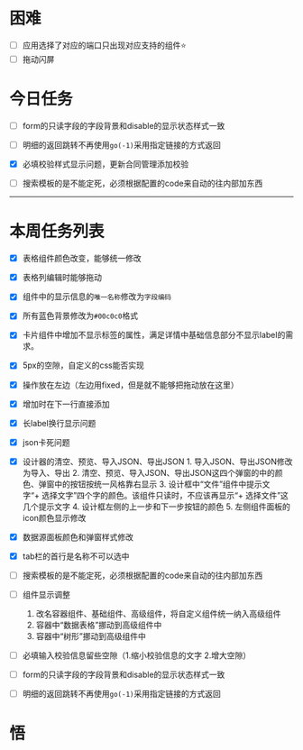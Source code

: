 
# 困难
- [ ] 应用选择了对应的端口只出现对应支持的组件⭐
- [ ] 拖动闪屏

# 今日任务
- [ ] form的只读字段的字段背景和disable的显示状态样式一致
- [ ] 明细的返回跳转不再使用`go(-1)`采用指定链接的方式返回
- [x] 必填校验样式显示问题，更新合同管理添加校验
- [ ] 搜索模板的是不能定死，必须根据配置的code来自动的往内部加东西


------
# 本周任务列表
- [x] 表格组件颜色改变，能够统一修改
- [x] 表格列编辑时能够拖动
- [x] 组件中的显示信息的`唯一名称`修改为`字段编码`

- [x] 所有蓝色背景修改为`#00c0c0`格式
- [x] 卡片组件中增加不显示标签的属性，满足详情中基础信息部分不显示label的需求。
- [x] 5px的空隙，自定义的css能否实现
- [x] 操作放在左边（左边用fixed，但是就不能够把拖动放在这里）
- [x] 增加时在下一行直接添加
- [x] 长label换行显示问题
- [x] json卡死问题

- [x] 设计器的清空、预览、导入JSON、导出JSON
      1. 导入JSON、导出JSON修改为导入、导出
      2. 清空、预览、导入JSON、导出JSON这四个弹窗的中的颜色、弹窗中的按钮按统一风格靠右显示
      3. 设计框中“文件”组件中提示文字“+ 选择文字”四个字的颜色。该组件只读时，不应该再显示“+ 选择文件”这几个提示文字
      4. 设计框左侧的上一步和下一步按钮的颜色
      5. 左侧组件面板的icon颜色显示修改

- [x] 数据源面板颜色和弹窗样式修改
- [x] tab栏的首行是名称不可以选中
- [ ] 搜索模板的是不能定死，必须根据配置的code来自动的往内部加东西
- [ ] 组件显示调整
    1. 改名容器组件、基础组件、高级组件，将自定义组件统一纳入高级组件
    2. 容器中“数据表格”挪动到高级组件中
    3. 容器中“树形”挪动到高级组件中
- [ ] 必填输入校验信息留些空隙（1.缩小校验信息的文字 2.增大空隙）
- [ ] form的只读字段的字段背景和disable的显示状态样式一致
- [ ] 明细的返回跳转不再使用`go(-1)`采用指定链接的方式返回
# 悟